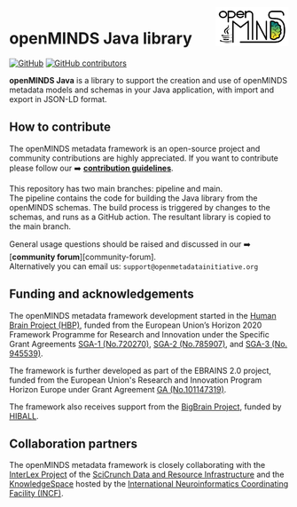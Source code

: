 <a href="/img/openMINDS-logos/openMINDS-JAVA_logo_light.png">
  <picture>
    <source media="(prefers-color-scheme: dark)" srcset="/img/openMINDS-JAVA_logo_dark.png">
    <source media="(prefers-color-scheme: light)" srcset="/img/openMINDS-JAVA_logo_light.png">
    <img alt="openMINDS-JAVA_logo" src="/img/openMINDS-JAVA_logo_light.png" title="Logo created by Schlegel, Zehl, and Hagen Blixhavn." align="right" height="70">
  </picture>
</a>

# openMINDS Java library

[![GitHub][license-shield]][license-url]
[![GitHub contributors][contributors-shield]][contributors-url]

**openMINDS Java** is a library to support the creation and use of openMINDS metadata models and schemas in your Java application, with import and export in JSON-LD format.

## How to contribute

The openMINDS metadata framework is an open-source project and community contributions are highly appreciated. If you want to contribute please follow our :arrow_right: [**contribution guidelines**][contribution-url].

This repository has two main branches: pipeline and main. The pipeline contains the code for building the Java library from the openMINDS schemas. The build process is triggered by changes to the schemas, and runs as a GitHub action. The resultant library is copied to the main branch.

General usage questions should be raised and discussed in our :arrow_right: [**community forum**][community-forum].  
Alternatively you can email us: `support@openmetadatainitiative.org`

## Funding and acknowledgements

The openMINDS metadata framework development started in the [Human Brain Project (HBP)][hbp-website], funded from the European Union’s Horizon 2020 Framework Programme for Research and Innovation under the Specific Grant Agreements [SGA-1 (No.720270)][hbp-sga1-doi], [SGA-2 (No.785907)][hbp-sga2-doi], and [SGA-3 (No. 945539)][hbp-sga3-doi]. 

The framework is further developed as part of the EBRAINS 2.0 project, funded from the European Union's Research and Innovation Program Horizon Europe under Grant Agreement [GA (No.101147319)][ebrains2-doi].

The framework also receives support from the [BigBrain Project](https://bigbrainproject.org/), funded by [HIBALL][hiball-url].

## Collaboration partners

The openMINDS metadata framework is closely collaborating with the [InterLex Project][interlex-dashboard] of the [SciCrunch Data and Resource Infrastructure][scicrunch-website] and the [KnowledgeSpace][ks-website] hosted by the [International Neuroinformatics Coordinating Facility (INCF)][incf-website].

[contributors-url]: https://github.com/openMetadataInitiative/openMINDS_Java/graphs/contributors
[contributors-shield]: https://img.shields.io/github/contributors/openMetadataInitiative/openMINDS_Java
[license-url]: https://raw.githubusercontent.com/openMetadataInitiative/openMINDS_Java/main/LICENSE
[license-shield]: https://img.shields.io/github/license/openMetadataInitiative/openMINDS_Java
[contribution-url]: https://openminds-documentation.readthedocs.io/en/latest/shared/contribution_guidelines.html
[ebrains2-doi]: https://doi.org/10.3030/101147319
[hiball-url]: https://bigbrainproject.org/hiball.html
[hbp-sga1-doi]: https://doi.org/10.3030/720270
[hbp-sga2-doi]: https://doi.org/10.3030/785907
[hbp-sga3-doi]: https://doi.org/10.3030/945539
[hbp-website]: https://www.humanbrainproject.eu
[incf-website]: https://www.incf.org
[interlex-dashboard]: https://scicrunch.org/scicrunch/interlex/dashboard
[ks-website]: https://knowledge-space.org
[scicrunch-website]: https://scicrunch.org
